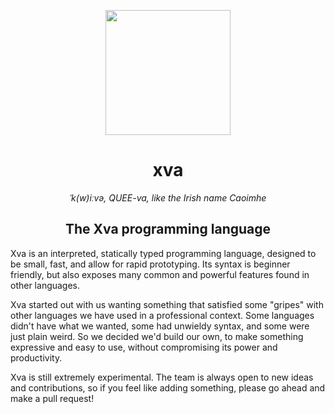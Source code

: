 <p align="center">
  <img width="200" height="200" src="https://avatars.githubusercontent.com/u/116477927?s=200&v=4">
</p>

<h1 align="center">xva</h1>

<div align="center">
  <i>ˈk(w)iːvə, QUEE-va, like the Irish name Caoimhe</i>
</div>

<div align="center">
  <h2>The Xva programming language</h2>
</div>


Xva is an interpreted, statically typed programming language, designed to be small, fast, and allow for rapid prototyping. Its syntax is beginner friendly, but also exposes many common and powerful features found in other languages.

Xva started out with us wanting something that satisfied some "gripes" with other languages we have used in a professional context. Some languages didn't have what we wanted, some had unwieldy syntax, and some were just plain weird. So we decided we'd build our own, to make something expressive and easy to use, without compromising its power and productivity.

Xva is still extremely experimental. The team is always open to new ideas and contributions, so if you feel like adding something, please go ahead and make a pull request!
